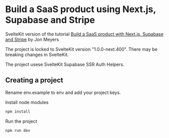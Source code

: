 # Build a SaaS product using Next.js, Supabase and Stripe

SvelteKit version of the tutorial [Build a SaaS product with Next.js, Supabase and Stripe](https://egghead.io/courses/build-a-saas-product-with-next-js-supabase-and-stripe-61f2bc20) by Jon Meyers

The project is locked to SvelteKit version "1.0.0-next.400". There may be breaking changes in SvelteKit.

The project usese SvelteKit Supabase SSR Auth Helpers.

## Creating a project

Rename env.example to env and add your project keys. 

Install node modules
```bash
npm install
```
Run the project
```bash
npm run dev
```
